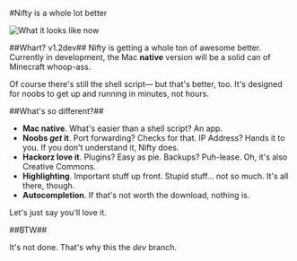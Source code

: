 #Nifty is a whole lot better

![What it looks like now](http://f.cl.ly/items/3p403V1J2i2U3K0W1M2z/Screen%20Shot%202011-12-15%20at%203.58.35%20PM.png)

##Whart? v1.2dev##
Nifty is getting a whole ton of awesome better. Currently in development, the Mac **native** version will be a solid can of Minecraft whoop-ass.

Of course there's still the shell script–– but that's better, too. It's designed for noobs to get up and running in minutes, not hours.

##What's so different?##

- **Mac native**. What's easier than a shell script? An app.
- **Noobs *get* it**. Port forwarding? Checks for that. IP Address? Hands it to you. If you don't understand it, Nifty does.
- **Hackorz love it**. Plugins? Easy as pie. Backups? Puh-lease. Oh, it's also Creative Commons.
- **Highlighting**. Important stuff up front. Stupid stuff… not so much. It's all there, though.
- **Autocompletion**. If that's not worth the download, nothing is.

Let's just say you'll love it.

##BTW##

It's not done. That's why this the *dev* branch.